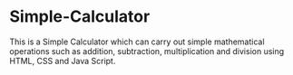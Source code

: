 # Simple-Calculator
This is a Simple Calculator which can carry out simple mathematical operations such as addition, subtraction, multiplication and division using HTML, CSS and Java Script.
